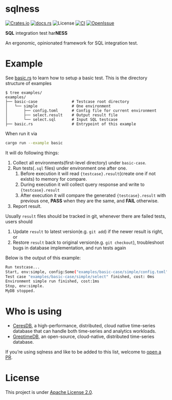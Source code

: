 # sqlness

[![Crates.io](https://img.shields.io/crates/v/sqlness.svg)](https://crates.io/crates/sqlness)
[![docs.rs](https://img.shields.io/docsrs/sqlness/latest)](https://docs.rs/sqlness)
![License](https://img.shields.io/badge/license-Apache--2.0-green.svg)
[![CI](https://github.com/CeresDB/sqlness/actions/workflows/ci.yml/badge.svg)](https://github.com/CeresDB/sqlness/actions/workflows/ci.yml)
[![OpenIssue](https://img.shields.io/github/issues/CeresDB/sqlness)](https://github.com/CeresDB/sqlness/issues)

**SQL** integration test har**NESS**

An ergonomic, opinionated framework for SQL integration test.

# Example

See [basic.rs](examples/basic.rs) to learn how to setup a basic test. This is the directory structure of examples

```
$ tree examples/
examples/
├── basic-case               # Testcase root directory
│   └── simple               # One environment
│       ├── config.toml      # Config file for current environment
│       ├── select.result    # Output result file
│       └── select.sql       # Input SQL testcase
├── basic.rs                 # Entrypoint of this example

```

When run it via
```bash
cargo run --example basic
```
It will do following things:
1. Collect all environments(first-level directory) under `basic-case`.
2. Run tests(`.sql` files) under environment one after one.
   1. Before execution it will read `{testcase}.result`(create one if not exists) to memory for compare.
   2. During execution it will collect query response and write to `{testcase}.result`
   3. After execution it will compare the generated `{testcase}.result` with previous one, **PASS** when they are the same, and **FAIL** otherwise.
3. Report result.

Usually `result` files should be tracked in git, whenever there are failed tests, users should
1. Update `result` to latest version(e.g. `git add`) if the newer result is right, or
2. Restore `result` back to original version(e.g. `git checkout`), troubleshoot bugs in database implementation, and run tests again

Below is the output of this example:
```bash
Run testcase...
Start, env:simple, config:Some("examples/basic-case/simple/config.toml").
Test case "examples/basic-case/simple/select" finished, cost: 0ms
Environment simple run finished, cost:1ms
Stop, env:simple.
MyDB stopped.
```

# Who is using

- [CeresDB](https://github.com/CeresDB/ceresdb), a high-performance, distributed, cloud native time-series database that can handle both time-series and analytics workloads.
- [GreptimeDB](https://github.com/GreptimeTeam/greptimedb/), an open-source, cloud-native, distributed time-series database.

If you’re using sqlness and like to be added to this list, welcome to [open a PR](https://github.com/CeresDB/sqlness/pulls).

# License

This project is under [Apache License 2.0](./LICENSE).
